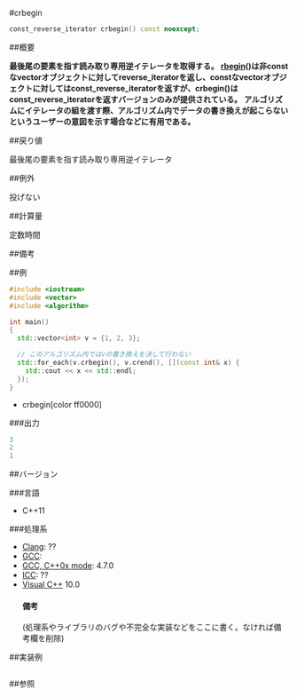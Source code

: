 #crbegin
```cpp
const_reverse_iterator crbegin() const noexcept;
```

##概要

<b>最後尾の要素を指す読み取り専用逆イテレータを取得する。</b>
<b></b>
<b>[rbegin](/reference/vector/rbegin.md)()は非constなvectorオブジェクトに対してreverse_iteratorを返し、constなvectorオブジェクトに対してはconst_reverse_iteratorを返すが、crbegin()はconst_reverse_iteratorを返すバージョンのみが提供されている。</b>
<b>アルゴリズムにイテレータの組を渡す際、アルゴリズム内でデータの書き換えが起こらないというユーザーの意図を示す場合などに有用である。</b>



##戻り値

最後尾の要素を指す読み取り専用逆イテレータ



##例外

投げない


##計算量

定数時間


##備考



##例

```cpp
#include <iostream>
#include <vector>
#include <algorithm>

int main()
{
  std::vector<int> v = {1, 2, 3};

  // このアルゴリズム内ではvの書き換えを決して行わない
  std::for_each(v.crbegin(), v.crend(), [](const int& x) {
    std::cout << x << std::endl;
  });
}
```
* crbegin[color ff0000]

###出力

```cpp
3
2
1
```

##バージョン


###言語


- C++11



###処理系

- [Clang](/implementation#clang.md): ??
- [GCC](/implementation#gcc.md): 
- [GCC, C++0x mode](/implementation#gcc.md): 4.7.0
- [ICC](/implementation#icc.md): ??
- [Visual C++](/implementation#visual_cpp.md) 10.0<h4>備考</h4>
(処理系やライブラリのバグや不完全な実装などをここに書く。なければ備考欄を削除)



##実装例

```cpp
```

##参照
```
